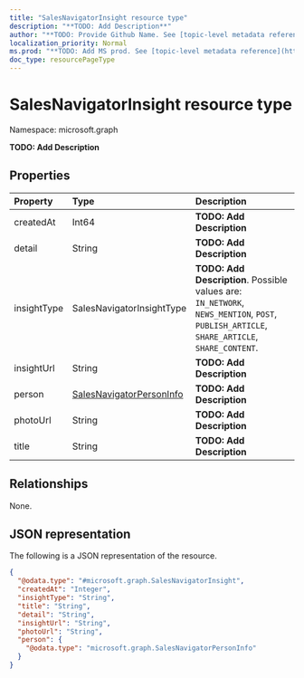 ```yaml
---
title: "SalesNavigatorInsight resource type"
description: "**TODO: Add Description**"
author: "**TODO: Provide Github Name. See [topic-level metadata reference](https://msgo.azurewebsites.net/add/document/guidelines/metadata.html#topic-level-metadata)**"
localization_priority: Normal
ms.prod: "**TODO: Add MS prod. See [topic-level metadata reference](https://msgo.azurewebsites.net/add/document/guidelines/metadata.html#topic-level-metadata)**"
doc_type: resourcePageType
---
```


# SalesNavigatorInsight resource type


Namespace: microsoft.graph

**TODO: Add Description**

## Properties
|Property|Type|Description|
|:---|:---|:---|
|createdAt|Int64|**TODO: Add Description**|
|detail|String|**TODO: Add Description**|
|insightType|SalesNavigatorInsightType|**TODO: Add Description**. Possible values are: `IN_NETWORK`, `NEWS_MENTION`, `POST`, `PUBLISH_ARTICLE`, `SHARE_ARTICLE`, `SHARE_CONTENT`.|
|insightUrl|String|**TODO: Add Description**|
|person|[SalesNavigatorPersonInfo](../resources/salesnavigatorpersoninfo.md)|**TODO: Add Description**|
|photoUrl|String|**TODO: Add Description**|
|title|String|**TODO: Add Description**|

## Relationships
None.

## JSON representation
The following is a JSON representation of the resource.
<!-- {
  "blockType": "resource",
  "@odata.type": "microsoft.graph.SalesNavigatorInsight"
}
-->
``` json
{
  "@odata.type": "#microsoft.graph.SalesNavigatorInsight",
  "createdAt": "Integer",
  "insightType": "String",
  "title": "String",
  "detail": "String",
  "insightUrl": "String",
  "photoUrl": "String",
  "person": {
    "@odata.type": "microsoft.graph.SalesNavigatorPersonInfo"
  }
}
```

